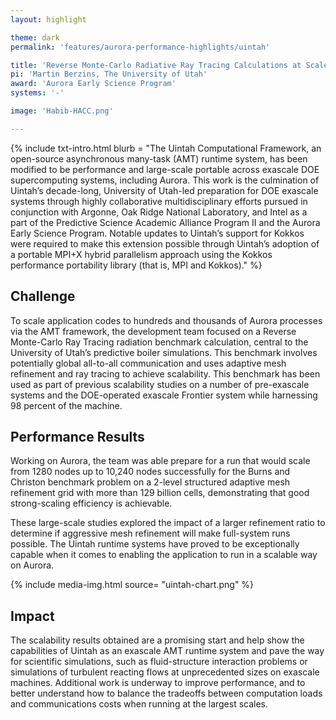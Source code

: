 ```yaml
---
layout: highlight

theme: dark
permalink: 'features/aurora-performance-highlights/uintah'

title: 'Reverse Monte-Carlo Radiative Ray Tracing Calculations at Scale: Uintah'
pi: 'Martin Berzins, The University of Utah'
award: 'Aurora Early Science Program'
systems: '-'

image: 'Habib-HACC.png' 

---
```


{% include txt-intro.html 
    blurb = "The Uintah Computational Framework, an open-source asynchronous many-task (AMT) runtime system, has been modified to be performance and large-scale portable across exascale DOE supercomputing systems, including Aurora. This work is the culmination of Uintah’s decade-long, University of Utah-led preparation for DOE exascale systems through highly collaborative multidisciplinary efforts pursued in conjunction with Argonne, Oak Ridge National Laboratory, and Intel as a part of the Predictive Science Academic Alliance Program II and the Aurora Early Science Program. Notable updates to Uintah’s support for Kokkos were required to make this extension possible through Uintah’s adoption of a portable MPI+X hybrid parallelism approach using the Kokkos performance portability library (that is, MPI and Kokkos)."
%}



## Challenge

To scale application codes to hundreds and thousands of Aurora processes via the AMT framework, the development team focused on a Reverse Monte-Carlo Ray Tracing radiation benchmark calculation, central to the University of Utah’s predictive boiler simulations. This benchmark involves potentially global all-to-all communication and uses adaptive mesh refinement and ray tracing to achieve scalability. This benchmark has been used as part of previous scalability studies on a number of pre-exascale systems and the DOE-operated exascale Frontier system while harnessing 98 percent of the machine.



## Performance Results
Working on Aurora, the team was able prepare for a run that would scale from 1280 nodes up to 10,240 nodes successfully for the Burns and Christon benchmark problem on a 2-level structured adaptive mesh refinement grid with more than 129 billion cells, demonstrating that good strong-scaling efficiency is achievable.

These large-scale studies explored the impact of a larger refinement ratio to determine if aggressive mesh refinement will make full-system runs possible. The Uintah runtime systems have proved to be exceptionally capable when it comes to enabling the application to run in a scalable way on Aurora.


{% include media-img.html
   source= "uintah-chart.png"
%}

## Impact
The scalability results obtained are a promising start and help show the capabilities of Uintah as an exascale AMT runtime system and pave the way for scientific simulations, such as fluid-structure interaction problems or simulations of turbulent reacting flows at unprecedented sizes on exascale machines. Additional work is underway to improve performance, and to better understand how to balance the tradeoffs between computation loads and communications costs when running at the largest scales.
